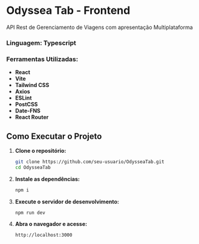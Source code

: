 # Odyssea Tab - Frontend

API Rest de Gerenciamento de Viagens com apresentação Multiplataforma

### Linguagem: Typescript

### Ferramentas Utilizadas:

- **React**
- **Vite**
- **Tailwind CSS**
- **Axios**
- **ESLint**
- **PostCSS**
- **Date-FNS**
- **React Router**

## Como Executar o Projeto

1. **Clone o repositório:**

    ```bash
    git clone https://github.com/seu-usuario/OdysseaTab.git
    cd OdysseaTab
    ```

2. **Instale as dependências:**

    ```bash
    npm i
    ```

3. **Execute o servidor de desenvolvimento:**

    ```bash
    npm run dev
    ```

4. **Abra o navegador e acesse:**

    ```
    http://localhost:3000
    ```
